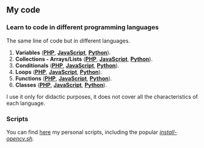 ## My code



### Learn to code in different programming languages

The same line of code but in different languages.

1. **Variables** (**[PHP](https://github.com/milq/code/blob/master/learn/prog/01/01.php)**, **[JavaScript](https://github.com/milq/code/blob/master/learn/prog/01/01.js)**, **[Python](https://github.com/milq/code/blob/master/learn/prog/01/01.py)**).
2. **Collections - Arrays/Lists** (**[PHP](https://github.com/milq/code/blob/master/learn/prog/02/02.php)**, **[JavaScript](https://github.com/milq/code/blob/master/learn/prog/02/02.js)**, **[Python](https://github.com/milq/code/blob/master/learn/prog/02/02.py)**).
3. **Conditionals** (**[PHP](https://github.com/milq/code/blob/master/learn/prog/03/03.php)**, **[JavaScript](https://github.com/milq/code/blob/master/learn/prog/03/03.js)**, **[Python](https://github.com/milq/code/blob/master/learn/prog/03/03.py)**).
4. **Loops** (**[PHP](https://github.com/milq/code/blob/master/learn/prog/04/04.php)**, **[JavaScript](https://github.com/milq/code/blob/master/learn/prog/04/04.js)**, **[Python](https://github.com/milq/code/blob/master/learn/prog/04/04.py)**).
5. **Functions** (**[PHP](https://github.com/milq/code/blob/master/learn/prog/05/05.php)**, **[JavaScript](https://github.com/milq/code/blob/master/learn/prog/05/05.js)**, **[Python](https://github.com/milq/code/blob/master/learn/prog/05/05.py)**).
6. **Classes** (**[PHP](https://github.com/milq/code/blob/master/learn/prog/06/06.php)**, **[JavaScript](https://github.com/milq/code/blob/master/learn/prog/06/06.js)**, **[Python](https://github.com/milq/code/blob/master/learn/prog/06/06.py)**).

I use it only for didactic purposes, it does not cover all the characteristics of each language.

### Scripts

You can find [here](scripts) my personal scripts, including the popular [_install-opencv.sh_](scripts/bash/install-opencv.sh).

